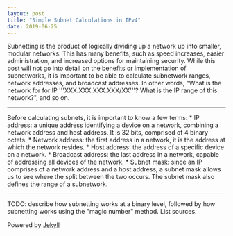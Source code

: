 ```yaml
---
layout: post
title: "Simple Subnet Calculations in IPv4"
date: 2019-06-25
---
```


Subnetting is the product of logically dividing up a network up into smaller, modular networks. This has many benefits, such as speed increases, easier administration, and increased options for maintaining security. While this post will not go into detail on the benefits or implementation of subnetworks, it is important to be able to calculate subnetwork ranges, network addresses, and broadcast addresses. In other words, "What is the network for for IP '''XXX.XXX.XXX.XXX/XX'''? What is the IP range of this network?", and so on.
<hr>  
Before calculating subnets, it is important to know a few terms:  
* IP address: a unique address identifying a device on a network, combining a network address and host address. It is 32 bits, comprised of 4 binary octets.  
* Network address: the first address in a network, it is the address at which the network resides.  
* Host address: the address of a specific device on a network.  
* Broadcast address: the last address in a network, capable of addressing all devices of the network.  
* Subnet mask: since an IP comprises of a network address and a host address, a subnet mask allows us to see where the split between the two occurs. The subnet mask also defines the range of a subnetwork. 
<hr>
TODO: describe how subnetting works at a binary level, followed by how subnetting works using the "magic number" method. List sources.

Powered by [Jekyll](http://jekyllrb.com)
